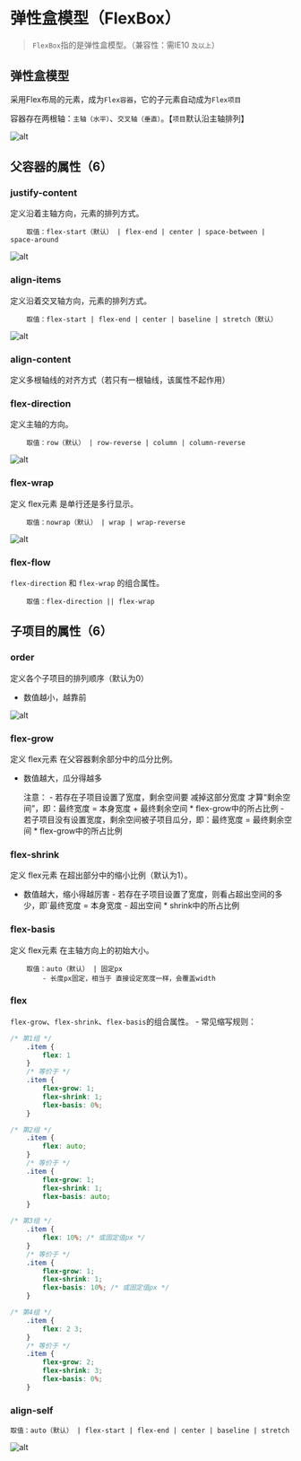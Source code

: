 # 弹性盒模型（FlexBox）
> `FlexBox`指的是弹性盒模型。（兼容性：需IE10 `及以上`）

## 弹性盒模型
采用Flex布局的元素，成为`Flex容器`，它的子元素自动成为`Flex项目`

容器存在两根轴：`主轴（水平）`、`交叉轴（垂直）`。【`项目`默认沿主轴排列】

![alt](./img/FlexBox-1.png)

## 父容器的属性（6）
### justify-content
定义沿着主轴方向，元素的排列方式。
```
    取值：flex-start（默认） | flex-end | center | space-between | space-around
```
![alt](./img/FlexBox-2.png)

### align-items
定义沿着交叉轴方向，元素的排列方式。
```
    取值：flex-start | flex-end | center | baseline | stretch（默认）
```
![alt](./img/FlexBox-3.png)

### align-content
定义多根轴线的对齐方式（若只有一根轴线，该属性不起作用）

### flex-direction
定义主轴的方向。
```
    取值：row（默认） | row-reverse | column | column-reverse
```
![alt](./img/FlexBox-4.png)

### flex-wrap
定义 flex元素 是单行还是多行显示。
```
    取值：nowrap（默认） | wrap | wrap-reverse
```
![alt](./img/FlexBox-5.png)

### flex-flow
`flex-direction` 和 `flex-wrap` 的组合属性。
```
    取值：flex-direction || flex-wrap
```
## 子项目的属性（6）
### order
定义各个子项目的排列顺序（默认为0）
  - 数值越小，越靠前

![alt](./img/FlexBox-6.png)

### flex-grow
定义 flex元素 在父容器剩余部分中的瓜分比例。
  - 数值越大，瓜分得越多
    
    注意：
        - 若存在子项目设置了宽度，剩余空间要 减掉这部分宽度 才算“剩余空间”，即：最终宽度 = 本身宽度 + 最终剩余空间 * flex-grow中的所占比例
        - 若子项目没有设置宽度，剩余空间被子项目瓜分，即：最终宽度 = 最终剩余空间 * flex-grow中的所占比例

### flex-shrink
定义 flex元素 在超出部分中的缩小比例（默认为1）。
  - 数值越大，缩小得越厉害
        - 若存在子项目设置了宽度，则看占超出空间的多少，即`最终宽度 = 本身宽度 - 超出空间 * shrink中的所占比例

### flex-basis
定义 flex元素 在主轴方向上的初始大小。
```
    取值：auto（默认） | 固定px
        - 长度px固定，相当于 直接设定宽度一样，会覆盖width
```

### flex
`flex-grow`、`flex-shrink`、`flex-basis`的组合属性。
        - 常见缩写规则：
```css
/* 第1组 */
    .item {
        flex: 1
    }
    /* 等价于 */
    .item {
        flex-grow: 1;
        flex-shrink: 1;
        flex-basis: 0%;
    }

/* 第2组 */
    .item {
        flex: auto;
    }
    /* 等价于 */
    .item {
        flex-grow: 1;
        flex-shrink: 1;
        flex-basis: auto;
    }

/* 第3组 */
    .item {
        flex: 10%; /* 或固定值px */
    }
    /* 等价于 */
    .item {
        flex-grow: 1;
        flex-shrink: 1;
        flex-basis: 10%; /* 或固定值px */
    }

/* 第4组 */
    .item {
        flex: 2 3;
    }
    /* 等价于 */
    .item {
        flex-grow: 2;
        flex-shrink: 3;
        flex-basis: 0%;
    }
```
### align-self
    取值：auto（默认） | flex-start | flex-end | center | baseline | stretch
![alt](./img/FlexBox-11.png)

